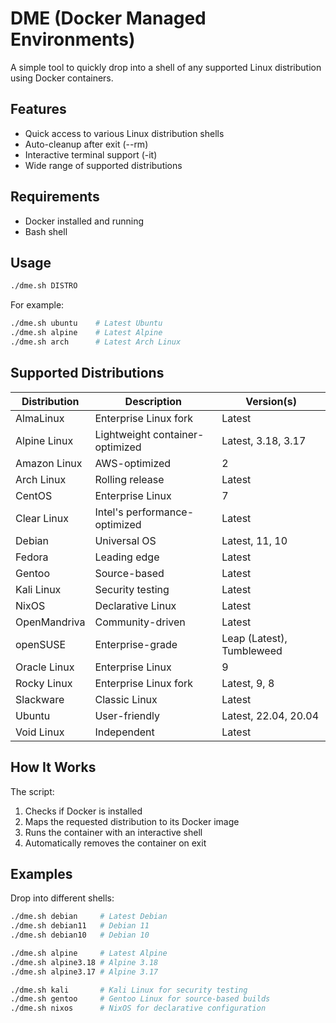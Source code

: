 # DME (Docker Managed Environments)

A simple tool to quickly drop into a shell of any supported Linux distribution using Docker containers.

## Features

- Quick access to various Linux distribution shells
- Auto-cleanup after exit (--rm)
- Interactive terminal support (-it)
- Wide range of supported distributions

## Requirements

- Docker installed and running
- Bash shell

## Usage

```bash
./dme.sh DISTRO
```

For example:
```bash
./dme.sh ubuntu    # Latest Ubuntu
./dme.sh alpine    # Latest Alpine
./dme.sh arch      # Latest Arch Linux
```

## Supported Distributions

| Distribution | Description | Version(s) |
|-------------|-------------|------------|
| AlmaLinux | Enterprise Linux fork | Latest |
| Alpine Linux | Lightweight container-optimized | Latest, 3.18, 3.17 |
| Amazon Linux | AWS-optimized | 2 |
| Arch Linux | Rolling release | Latest |
| CentOS | Enterprise Linux | 7 |
| Clear Linux | Intel's performance-optimized | Latest |
| Debian | Universal OS | Latest, 11, 10 |
| Fedora | Leading edge | Latest |
| Gentoo | Source-based | Latest |
| Kali Linux | Security testing | Latest |
| NixOS | Declarative Linux | Latest |
| OpenMandriva | Community-driven | Latest |
| openSUSE | Enterprise-grade | Leap (Latest), Tumbleweed |
| Oracle Linux | Enterprise Linux | 9 |
| Rocky Linux | Enterprise Linux fork | Latest, 9, 8 |
| Slackware | Classic Linux | Latest |
| Ubuntu | User-friendly | Latest, 22.04, 20.04 |
| Void Linux | Independent | Latest |

## How It Works

The script:
1. Checks if Docker is installed
2. Maps the requested distribution to its Docker image
3. Runs the container with an interactive shell
4. Automatically removes the container on exit

## Examples

Drop into different shells:
```bash
./dme.sh debian     # Latest Debian
./dme.sh debian11   # Debian 11
./dme.sh debian10   # Debian 10

./dme.sh alpine     # Latest Alpine
./dme.sh alpine3.18 # Alpine 3.18
./dme.sh alpine3.17 # Alpine 3.17

./dme.sh kali       # Kali Linux for security testing
./dme.sh gentoo     # Gentoo Linux for source-based builds
./dme.sh nixos      # NixOS for declarative configuration
